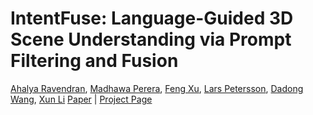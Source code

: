 # IntentFuse: Language-Guided 3D Scene Understanding via Prompt Filtering and Fusion
[Ahalya Ravendran](https://people.csiro.au/r/a/ahalya-ravendran), [Madhawa Perera](https://people.csiro.au/p/m/madhawa-perera), [Feng Xu](https://ieeexplore.ieee.org/author/315963702412879), [Lars Petersson](https://people.csiro.au/P/L/Lars-Petersson), [Dadong Wang](https://people.csiro.au/W/D/Dadong-Wang), [Xun Li](https://people.csiro.au/L/X/Xun-Li)
[Paper](https://github.com/collaborative-work-space/intentfuse/) | [Project Page](https://github.com/collaborative-work-space/intentfuse/)
